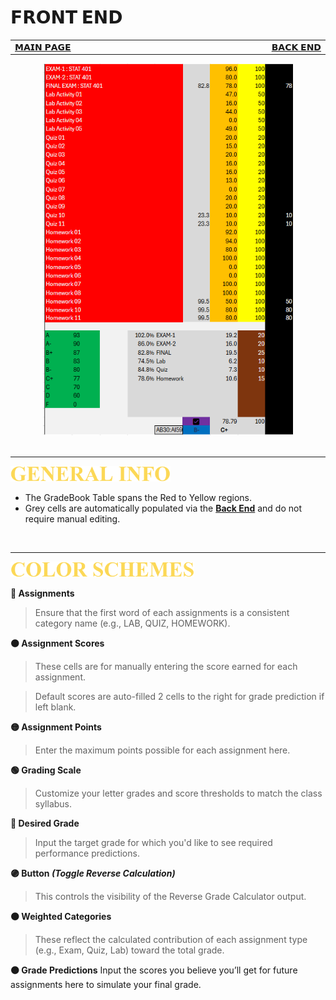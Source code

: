 # 𝗙𝗥𝗢𝗡𝗧 𝗘𝗡𝗗
<table>
  <tr>
    <td width="500px" align="left">
      <a href="./README.md">𝗠𝗔𝗜𝗡 𝗣𝗔𝗚𝗘</a>  
    </td>
    <td width="500px" align="right">
      <a href="./panel_backend.md">𝗕𝗔𝗖𝗞 𝗘𝗡𝗗</a>
    </td>
  </tr>
</table>

<div align="center">
<img src=./images/frontend_panel.png width=400>
</div>

<br>

****

[<img src="./images/cw_general_info.png" height="25">](./panel_frontend.md)

- The GradeBook Table spans the Red to Yellow regions.
- Grey cells are automatically populated via the **[Back End](./panel_backend.md)** and do not require manual editing.

<br>

****

[<img src="./images/cw_color_schemes.png" height="25">](./panel_frontend.md)

**🔴 Assignments**
> Ensure that the first word of each assignments is a consistent category name (e.g., LAB, QUIZ, HOMEWORK).

**🟠 Assignment Scores**
> These cells are for manually entering the score earned for each assignment.

> Default scores are auto-filled 2 cells to the right for grade prediction if left blank.

**🟡 Assignment Points**
> Enter the maximum points possible for each assignment here.

**🟢 Grading Scale**
> Customize your letter grades and score thresholds to match the class syllabus.

**🔵 Desired Grade**
> Input the target grade for which you'd like to see required performance predictions.

**🟣 Button _(Toggle Reverse Calculation)_**
> This controls the visibility of the Reverse Grade Calculator output.

**🟤 Weighted Categories**
> These reflect the calculated contribution of each assignment type (e.g., Exam, Quiz, Lab) toward the total grade.

**⚫ Grade Predictions**
Input the scores you believe you’ll get for future assignments here to simulate your final grade.


